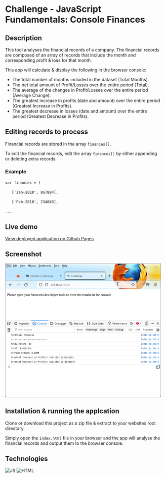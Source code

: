# Challenge - JavaScript Fundamentals: Console Finances

## Description

This tool analyses the financial records of a company. The financial records are composed of an array of records that include the month and corresponding profit & loss for that month.

This app will calculate & display the following in the browser console:

* The total number of months included in the dataset (Total Months).
* The net total amount of Profit/Losses over the entire period (Total).
* The average of the changes in Profit/Losses over the entire period (Average Change).
* The greatest increase in profits (date and amount) over the entire period (Greatest Increase in Profits).
* The greatest decrease in losses (date and amount) over the entire period (Greatest Decrease in Profits).

## Editing records to process

Financial records are stored in the array `finances[]`.

To edit the financial records, edit the array `finances[]` by either appending or deleting extra records.

### Example

`var finances = [`

 `   ['Jan-2010', 867884],`

 `   ['Feb-2010', 234849],`

 `...`

## Live demo

[View deployed application on Github Pages](https://gurdeep-ninja.github.io/Console-Finances/)


## Screenshot
![Screenshot of website](./images/screenshot.png)

## Installation & running the applcation

Clone or download this project as a zip file & extract to your websites root directory.

Simply open the `index.html` file in your browser and the app will analyse the financial records and output them to the browser console.

## Technologies
![JS](https://img.shields.io/badge/javascript-95%25-blue) ![HTML](https://img.shields.io/badge/html-5%25-red) 
